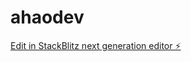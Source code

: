 # ahaodev

[Edit in StackBlitz next generation editor ⚡️](https://stackblitz.com/~/github.com/RUANHAOANDROID/ahaodev)